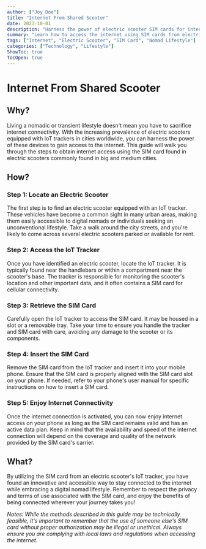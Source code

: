 ```yaml
---
author: ["Joy Doe"]
title: "Internet From Shared Scooter"
date: 2023-10-01
description: "Harness the power of electric scooter SIM cards for internet access."
summary: "Learn how to access the internet using SIM cards from electric scooters, a creative solution for nomads seeking connectivity."
tags: ["Internet", "Electric Scooter", "SIM Card", "Nomad Lifestyle"]
categories: ["Technology", "Lifestyle"]
ShowToc: true
TocOpen: true
---
```


# Internet From Shared Scooter

## Why?

Living a nomadic or transient lifestyle doesn't mean you have to sacrifice internet connectivity. With the increasing prevalence of electric scooters equipped with IoT trackers in cities worldwide, you can harness the power of these devices to gain access to the internet. This guide will walk you through the steps to obtain internet access using the SIM card found in electric scooters commonly found in big and medium cities.

## How?

### Step 1: Locate an Electric Scooter

The first step is to find an electric scooter equipped with an IoT tracker. These vehicles have become a common sight in many urban areas, making them easily accessible to digital nomads or individuals seeking an unconventional lifestyle. Take a walk around the city streets, and you're likely to come across several electric scooters parked or available for rent.

### Step 2: Access the IoT Tracker

Once you have identified an electric scooter, locate the IoT tracker. It is typically found near the handlebars or within a compartment near the scooter's base. The tracker is responsible for monitoring the scooter's location and other important data, and it often contains a SIM card for cellular connectivity.

### Step 3: Retrieve the SIM Card

Carefully open the IoT tracker to access the SIM card. It may be housed in a slot or a removable tray. Take your time to ensure you handle the tracker and SIM card with care, avoiding any damage to the scooter or its components.

### Step 4: Insert the SIM Card

Remove the SIM card from the IoT tracker and insert it into your mobile phone. Ensure that the SIM card is properly aligned with the SIM card slot on your phone. If needed, refer to your phone's user manual for specific instructions on how to insert a SIM card.

### Step 5: Enjoy Internet Connectivity

Once the internet connection is activated, you can now enjoy internet access on your phone as long as the SIM card remains valid and has an active data plan. Keep in mind that the availability and speed of the internet connection will depend on the coverage and quality of the network provided by the SIM card's carrier.

## What?

By utilizing the SIM card from an electric scooter's IoT tracker, you have found an innovative and accessible way to stay connected to the internet while embracing a digital nomad lifestyle. Remember to respect the privacy and terms of use associated with the SIM card, and enjoy the benefits of being connected wherever your journey takes you!

*Notes: While the methods described in this guide may be technically feasible, it's important to remember that the use of someone else's SIM card without proper authorization may be illegal or unethical. Always ensure you are complying with local laws and regulations when accessing the internet.*